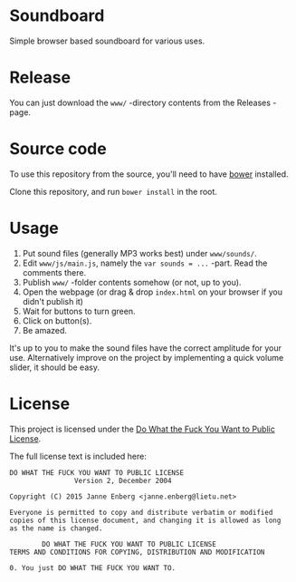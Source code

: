 Soundboard
==========

Simple browser based soundboard for various uses.


Release
=======

You can just download the `www/` -directory contents from the Releases -page.


Source code
===========

To use this repository from the source, you'll need to have [bower](http://bower.io/) installed.

Clone this repository, and run `bower install` in the root.


Usage
=====

1. Put sound files (generally MP3 works best) under `www/sounds/`.
1. Edit `www/js/main.js`, namely the `var sounds = ...` -part. Read the comments there.
1. Publish `www/` -folder contents somehow (or not, up to you).
1. Open the webpage (or drag & drop `index.html` on your browser if you didn't publish it)
1. Wait for buttons to turn green.
1. Click on button(s).
1. Be amazed.

It's up to you to make the sound files have the correct amplitude for your use. Alternatively improve on the project by implementing a quick volume slider, it should be easy.


License
=======

This project is licensed under the [Do What the Fuck You Want to Public License](http://www.wtfpl.net/).


The full license text is included here:

```
DO WHAT THE FUCK YOU WANT TO PUBLIC LICENSE 
                Version 2, December 2004 

Copyright (C) 2015 Janne Enberg <janne.enberg@lietu.net> 

Everyone is permitted to copy and distribute verbatim or modified 
copies of this license document, and changing it is allowed as long 
as the name is changed. 

        DO WHAT THE FUCK YOU WANT TO PUBLIC LICENSE 
TERMS AND CONDITIONS FOR COPYING, DISTRIBUTION AND MODIFICATION 

0. You just DO WHAT THE FUCK YOU WANT TO.
```


